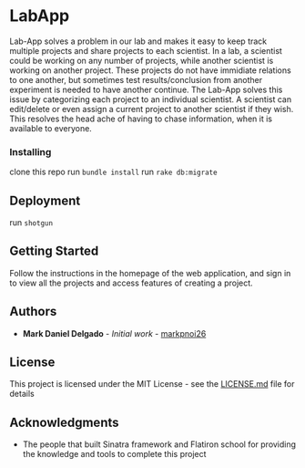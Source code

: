 # LabApp

Lab-App solves a problem in our lab and makes it easy to keep track multiple projects and share projects to each scientist. In a lab, a scientist could be working on any number of projects, while another scientist is working on another project. These projects do not have immidiate relations to one another, but sometimes test results/conclusion from another experiment is needed to have another continue. The Lab-App solves this issue by categorizing each project to an individual scientist. A scientist can edit/delete or even assign a current project to another scientist if they wish. This resolves the head ache of having to chase information, when it is available to everyone.

### Installing

clone this repo
run ``` bundle install ```
run ```rake db:migrate```

## Deployment

run ```shotgun```

## Getting Started

Follow the instructions in the homepage of the web application, and sign in to view all the projects and access features of creating a project.

## Authors

* **Mark Daniel Delgado** - *Initial work* - [markpnoi26](https://github.com/markpnoi26)


## License

This project is licensed under the MIT License - see the [LICENSE.md](LICENSE.md) file for details

## Acknowledgments

* The people that built Sinatra framework and Flatiron school for providing the knowledge and tools to complete this project
